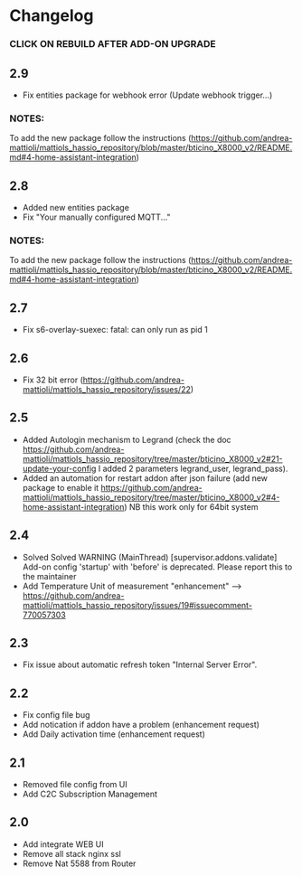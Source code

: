 # Changelog
### CLICK ON REBUILD AFTER ADD-ON UPGRADE
## 2.9
- Fix entities package for webhook error (Update webhook trigger...)
### NOTES:
  To add the new package follow the instructions (https://github.com/andrea-mattioli/mattiols_hassio_repository/blob/master/bticino_X8000_v2/README.md#4-home-assistant-integration)
## 2.8
- Added new entities package
- Fix "Your manually configured MQTT..."
### NOTES:
  To add the new package follow the instructions (https://github.com/andrea-mattioli/mattiols_hassio_repository/blob/master/bticino_X8000_v2/README.md#4-home-assistant-integration) 
## 2.7
- Fix s6-overlay-suexec: fatal: can only run as pid 1
## 2.6
- Fix 32 bit error (https://github.com/andrea-mattioli/mattiols_hassio_repository/issues/22)
## 2.5
- Added Autologin mechanism to Legrand (check the doc https://github.com/andrea-mattioli/mattiols_hassio_repository/tree/master/bticino_X8000_v2#21-update-your-config I added 2 parameters legrand_user, legrand_pass).
- Added an automation for restart addon after json failure (add new package to enable it https://github.com/andrea-mattioli/mattiols_hassio_repository/tree/master/bticino_X8000_v2#4-home-assistant-integration)
NB this work only for 64bit system
## 2.4
- Solved Solved WARNING (MainThread) [supervisor.addons.validate] Add-on config 'startup' with 'before' is deprecated. Please report this to the maintainer
- Add Temperature Unit of measurement "enhancement" --> https://github.com/andrea-mattioli/mattiols_hassio_repository/issues/19#issuecomment-770057303
## 2.3
- Fix issue about automatic refresh token "Internal Server Error".

## 2.2
- Fix config file bug
- Add notication if addon have a problem (enhancement request)
- Add Daily activation time (enhancement request)

## 2.1
- Removed file config from UI
- Add C2C Subscription Management 

## 2.0
- Add integrate WEB UI
- Remove all stack nginx ssl 
- Remove Nat 5588 from Router
